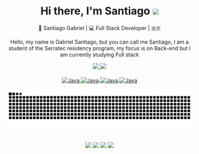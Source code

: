 <div align="center">
   <h1>Hi there, I'm Santiago <img src="https://media.giphy.com/media/hvRJCLFzcasrR4ia7z/giphy.gif" width="25px"> </h1>

<div align="center">
👦 Santiago Gabriel | 💻 Full Stack Developer | 🇧🇷 



Hello, my name is Gabriel Santiago, but you can call me Santiago, I am a student of the Serratec residency program, my focus is on Back-end but I am currently studying Full stack

</div>
 


<div>
 <div align="center">
  <a href="https://github.com/S4nt1ag">
  <img height="160em" src="https://github-readme-stats.vercel.app/api?username=S4nt1ag&show_icons=true&theme=synthwave&title_color=552583&icon_color=552583&text_color=FDB927&bg_color=0d1117&include_all_commits=true&count_private=true"/>
  <img height="160em" src="https://github-readme-stats.vercel.app/api/top-langs/?username=S4nt1ag&layout=compact&langs_count=7&theme=synthwave&title_color=552583&icon_color=552583&text_color=FDB927&bg_color=0d1117"/>
 </div>

 <div style="display: inline_block" align="center"><br>
    <img align="center" alt="Java" height="40" width="50" src="https://cdn.jsdelivr.net/gh/devicons/devicon/icons/java/java-original.svg" />
    <img align="center" alt="Java" height="40" width="50" src="https://cdn.jsdelivr.net/gh/devicons/devicon/icons/postgresql/postgresql-original.svg" />
    <img align="center" alt="Java" height="40" width="50" src="https://cdn.jsdelivr.net/gh/devicons/devicon/icons/sqlite/sqlite-original.svg" />
    <img img align="center" alt="Java" height="40" width="50" src="https://cdn.jsdelivr.net/gh/devicons/devicon/icons/javascript/javascript-original.svg" />
 </div>
 
 
 ![Snake animation ](https://github.com/S4nt1ag/S4nt1ag/blob/output/dark.svg)
 
 ##
 <div>
    <a href="https://www.linkedin.com/in/gabriel-santiago-957594193" target="_blank"><img src="https://img.shields.io/badge/LinkedIn-552583?style=for-the-badge&logo=linkedin&logoColor=yellow" target="_blank"></a>
    <a href="https://www.instagram.com/_santiago_biel/" target="_blank"><img src="https://img.shields.io/badge/Instagram-552583?style=for-the-badge&logo=instagram&logoColor=yellow" target="_blank"></a>
    <a href="mailto:gabrielsantiagoneves2@gmail.com"><img src="https://img.shields.io/badge/Gmail-552583?style=for-the-badge&logo=gmail&logoColor=yellow" target="_blank"></a>
    <a href="https://www.hackerrank.com/gabrielsantiago7" target="_blank"><img src="https://img.shields.io/badge/-Hackerrank-552583?style=for-the-badge&logo=HackerRank&logoColor=yellow"target="blank"></a>
 </div>


  
   
   
